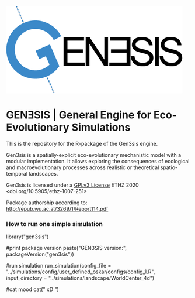 ![logo](logo.png)

# 

# GENƎSIS | General Engine for Eco-Evolutionary Simulations

This is the repository for the R-package of the Gen3sis engine.

Gen3sis is a spatially-explicit eco-evolutionary mechanistic model with a modular implementation. It allows exploring the consequences of ecological and macroevolutionary processes across realistic or theoretical spatio-temporal landscapes.

Gen3sis is licensed under a [GPLv3 License](httpstldrlegal.comlicensegnu-general-public-license-v3-(gpl-3)) ETHZ 2020 <doi.org/10.5905/ethz-1007-251>

Package authorship according to: http://epub.wu.ac.at/3269/1/Report114.pdf

### How to run one simple simulation

library("gen3sis")

#print package version
paste("GEN3SIS version:", packageVersion("gen3sis"))

#run simulation
run_simulation(config_file = "../simulations/config/user_defined_oskar/configs/config_1.R", input_directory = "../simulations/landscape/WorldCenter_4d")


#cat mood
cat("  xD  ")

